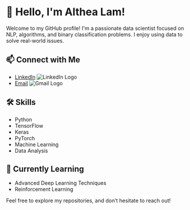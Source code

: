 # 👋 Hello, I'm Althea Lam!

Welcome to my GitHub profile! I'm a passionate data scientist focused on NLP, algorithms, and binary classification problems. I enjoy using data to solve real-world issues.

## 📫 Connect with Me

- [LinkedIn](https://www.linkedin.com/in/kahei-lam) ![LinkedIn Logo](https://upload.wikimedia.org/wikipedia/commons/0/01/LinkedIn_Logo.svg)
- [Email](althealam0531@gmail.com) ![Gmail Logo](https://upload.wikimedia.org/wikipedia/commons/4/4e/Gmail_Icon.svg)

## 🛠️ Skills
- Python
- TensorFlow
- Keras
- PyTorch
- Machine Learning
- Data Analysis

## 🌱 Currently Learning
- Advanced Deep Learning Techniques
- Reinforcement Learning

Feel free to explore my repositories, and don’t hesitate to reach out!
